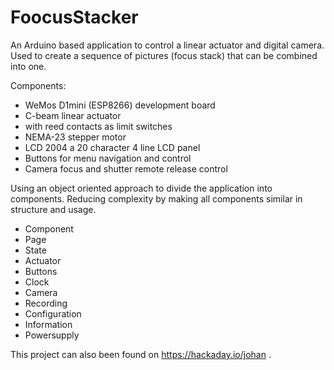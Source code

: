 # FoocusStacker
An Arduino based application to control a linear actuator and digital camera.
Used to create a sequence of pictures (focus stack) that can be combined into one.  

Components:

*   WeMos D1mini (ESP8266) development board
*   C-beam linear actuator
*   with reed contacts as limit switches
*   NEMA-23 stepper motor
*   LCD 2004 a 20 character 4 line LCD panel
*   Buttons for menu navigation and control
*   Camera focus and shutter remote release control
 
Using an object oriented approach to divide the application into components.
Reducing complexity by making all components similar in structure and usage.

*   Component
*   Page
*   State
*   Actuator
*   Buttons
*   Clock
*   Camera
*   Recording
*   Configuration
*   Information
*   Powersupply

This project can also been found on https://hackaday.io/johan .



   
